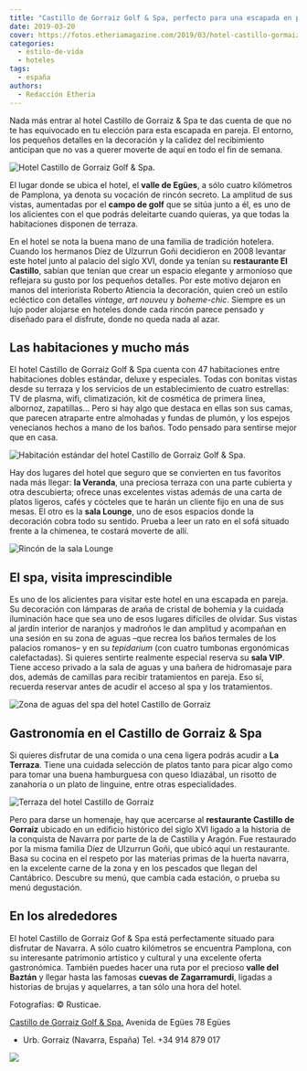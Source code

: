 ```yaml
---
title: "Castillo de Gorraiz Golf & Spa, perfecto para una escapada en pareja a Navarra"
date: 2019-03-20
cover: https://fotos.etheriamagazine.com/2019/03/hotel-castillo-gormaiz-Exterior-hotel-general.jpg
categories: 
  - estilo-de-vida
  - hoteles
tags: 
  - españa
authors: 
  - Redacción Etheria
---
```


Nada más entrar al hotel Castillo de Gorraiz & Spa te das cuenta de que no te has 
equivocado en tu elección para esta escapada en pareja. El entorno, los pequeños 
detalles en la decoración y la calidez del recibimiento anticipan que no vas a querer 
moverte de aquí en todo el fin de semana. 

![Hotel Castillo de Gorraiz Golf & Spa.](https://fotos.etheriamagazine.com/2019/03/hotel-castillo-gormaiz-exterior.jpg "Hotel Castillo de Gorraiz Golf & Spa.")

El lugar donde se ubica el hotel, el **valle de Egües**, a sólo cuatro kilómetros de 
Pamplona, ya denota su vocación de rincón secreto. La amplitud de sus vistas, aumentadas 
por el **campo de golf** que se sitúa junto a él, es uno de los alicientes con el que 
podrás deleitarte cuando quieras, ya que todas la habitaciones disponen de terraza. 

En el hotel se nota la buena mano de una familia de tradición hotelera. Cuando los 
hermanos Díez de Ulzurrun Goñi decidieron en 2008 levantar este hotel junto al palacio 
del siglo XVI, donde ya tenían su **restaurante El Castillo**, sabían que tenían que 
crear un espacio elegante y armonioso que reflejara su gusto por los pequeños detalles. 
Por este motivo dejaron en manos del interiorista Roberto Atiencia la decoración, quien 
creó un estilo ecléctico con detalles _vintage_, _art nouveu_ y _boheme-chic_. Siempre 
es un lujo poder alojarse en hoteles donde cada rincón parece pensado y diseñado para el 
disfrute, donde no queda nada al azar. 

## Las habitaciones y mucho más

El hotel Castillo de Gorraiz Golf & Spa cuenta con 47 habitaciones entre habitaciones 
dobles estándar, deluxe y especiales. Todas con bonitas vistas desde su terraza y los 
servicios de un establecimiento de cuatro estrellas: TV de plasma, wifi, climatización, 
kit de cosmética de primera línea, albornoz, zapatillas… Pero si hay algo que destaca en 
ellas son sus camas, que parecen atraparte entre almohadas y fundas de plumón, y los 
espejos venecianos hechos a mano de los baños. Todo pensado para sentirse mejor que en 
casa. 

![Habitación estándar del hotel Castillo de Gorraiz Golf & Spa.](https://fotos.etheriamagazine.com/2019/03/hotel-castillo-gormaiz-habitacion.jpg "Habitación estándar del hotel Castillo de Gorraiz Golf & Spa.")

Hay dos lugares del hotel que seguro que se convierten en tus favoritos nada más llegar: 
**la Veranda**, una preciosa terraza con una parte cubierta y otra descubierta; ofrece 
unas excelentes vistas además de una carta de platos ligeros, cafés y cócteles que te 
harán un cliente fijo en una de sus mesas. El otro es la **sala Lounge**, uno de esos 
espacios donde la decoración cobra todo su sentido. Prueba a leer un rato en el sofá 
situado frente a la chimenea, te costará moverte de allí. 

![Rincón de la sala Lounge](https://fotos.etheriamagazine.com/2019/03/lounge-cuadro-caballos-mod.jpg "Rincón de la sala Lounge.")

## El spa, visita imprescindible

Es uno de los alicientes para visitar este hotel en una escapada en pareja. Su 
decoración con lámparas de araña de cristal de bohemia y la cuidada iluminación hace que 
sea uno de esos lugares difíciles de olvidar. Sus vistas al jardín interior de naranjos 
y madroños le dan amplitud y acompañan en una sesión en su zona de aguas –que recrea los 
baños termales de los palacios romanos– y en su _tepidarium_ (con cuatro tumbonas 
ergonómicas calefactadas). Si quieres sentirte realmente especial reserva su **sala 
VIP**. Tiene acceso privado a la sala de aguas y una bañera de hidromasaje para dos, 
además de camillas para recibir tratamientos en pareja. Eso sí, recuerda reservar antes 
de acudir el acceso al spa y los tratamientos. 

![Zona de aguas del spa del hotel Castillo de Gorraiz](https://fotos.etheriamagazine.com/2019/03/hotel-castillo-gorraiz-spa.jpg "Zona de aguas del spa.")

## Gastronomía en el Castillo de Gorraiz & Spa

Si quieres disfrutar de una comida o una cena ligera podrás acudir a **La Terraza**. 
Tiene una cuidada selección de platos tanto para picar algo como para tomar una buena 
hamburguesa con queso Idiazábal, un risotto de zanahoria o un plato de linguine, entre 
otras especialidades. 

![Terraza del hotel Castillo de Gorraiz](https://fotos.etheriamagazine.com/2019/03/terraza-interior-y-exterior.jpg "La Terraza es el mejor lugar para tomar algo en el hotel y disfrutar de las vistas al campo de golf.")

Pero para darse un homenaje, hay que acercarse al **restaurante Castillo de Gorraiz** 
ubicado en un edificio histórico del siglo XVI ligado a la historia de la conquista de 
Navarra por parte de la de Castilla y Aragón. Fue restaurado por la misma familia Díez 
de Ulzurrun Goñi, que ubicó aquí un restaurante. Basa su cocina en el respeto por las 
materias primas de la huerta navarra, en la excelente carne de la zona y en los pescados 
que llegan del Cantábrico. Descubre su menú, que cambia cada estación, o prueba su menú 
degustación. 

## En los alrededores

El hotel Castillo de Gorraiz Gof & Spa está perfectamente situado para disfrutar de 
Navarra. A sólo cuatro kilómetros se encuentra Pamplona, con su interesante patrimonio 
artístico y cultural y una excelente oferta gastronómica. También puedes hacer una ruta 
por el precioso **valle del Baztán** y llegar hasta las famosas **cuevas de 
Zagarramurdi**, ligadas a historias de brujas y aquelarres, a tan sólo una hora del 
hotel. 

Fotografías: © Rusticae. 

[Castillo de Gorraiz Golf & 
Spa.](https://www.rusticae.es/hotel/hotel-castillo-de-gorraiz-golf-spa-1097) Avenida de 
Egües 78 Egües 

- Urb. Gorraiz (Navarra, España) Tel. +34 914 879 017 

[![](https://fotos.etheriamagazine.com/2019/03/rusticae-the-club-1-e1553083884362.jpg)](http://www.rusticae.es)

